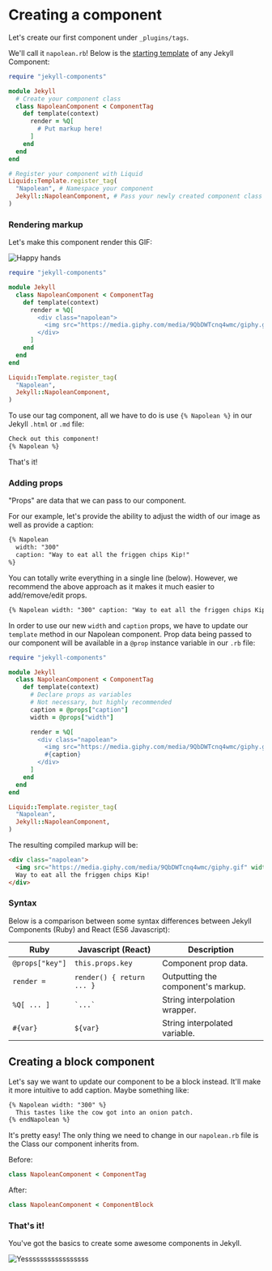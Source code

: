 # Creating a component

Let's create our first component under `_plugins/tags`.

We'll call it `napolean.rb`! Below is the [starting template](https://github.com/helpscout/jekyll-components/tree/master/examples) of any Jekyll Component:

```ruby
require "jekyll-components"

module Jekyll
  # Create your component class
  class NapoleanComponent < ComponentTag
    def template(context)
      render = %Q[
        # Put markup here!
      ]
    end
  end
end

# Register your component with Liquid
Liquid::Template.register_tag(
  "Napolean", # Namespace your component
  Jekyll::NapoleanComponent, # Pass your newly created component class
)
```

### Rendering markup

Let's make this component render this GIF:

![Happy hands](https://media.giphy.com/media/9QbDWTcnq4wmc/giphy.gif)


```ruby
require "jekyll-components"

module Jekyll
  class NapoleanComponent < ComponentTag
    def template(context)
      render = %Q[
        <div class="napolean">
          <img src="https://media.giphy.com/media/9QbDWTcnq4wmc/giphy.gif">
        </div>
      ]
    end
  end
end

Liquid::Template.register_tag(
  "Napolean",
  Jekyll::NapoleanComponent,
)
```

To use our tag component, all we have to do is use `{% Napolean %}` in our Jekyll `.html` or `.md` file:

```html
Check out this component!
{% Napolean %}
```

That's it!


### Adding props

"Props" are data that we can pass to our component.

For our example, let's provide the ability to adjust the width of our image as well as provide a caption:

```html
{% Napolean
  width: "300"
  caption: "Way to eat all the friggen chips Kip!"
%}
```

You can totally write everything in a single line (below). However, we recommend the above approach as it makes it much easier to add/remove/edit props.

```html
{% Napolean width: "300" caption: "Way to eat all the friggen chips Kip!" %}
```

In order to use our new `width` and `caption` props, we have to update our `template` method in our Napolean component. Prop data being passed to our component will be available in a `@prop` instance variable in our `.rb` file:

```ruby
require "jekyll-components"

module Jekyll
  class NapoleanComponent < ComponentTag
    def template(context)
      # Declare props as variables
      # Not necessary, but highly recommended
      caption = @props["caption"]
      width = @props["width"]

      render = %Q[
        <div class="napolean">
          <img src="https://media.giphy.com/media/9QbDWTcnq4wmc/giphy.gif" width="#{width}">
          #{caption}
        </div>
      ]
    end
  end
end

Liquid::Template.register_tag(
  "Napolean",
  Jekyll::NapoleanComponent,
)
```

The resulting compiled markup will be:

```html
<div class="napolean">
  <img src="https://media.giphy.com/media/9QbDWTcnq4wmc/giphy.gif" width="300">
  Way to eat all the friggen chips Kip!
</div>
```


### Syntax

Below is a comparison between some syntax differences between Jekyll Components (Ruby) and React (ES6 Javascript):

| Ruby | Javascript (React) | Description |
| --- | --- | --- |
| `@props["key"]` | `this.props.key` | Component prop data. |
| `render =` | `render() { return ... } ` | Outputting the component's markup. |
| `%Q[ ... ]` | `` `...` `` | String interpolation wrapper. |
| `#{var}` | `${var} ` | String interpolated variable. |



## Creating a block component

Let's say we want to update our component to be a block instead. It'll make it more intuitive to add caption. Maybe something like:

```html
{% Napolean width: "300" %}
  This tastes like the cow got into an onion patch.
{% endNapolean %}
```

It's pretty easy! The only thing we need to change in our `napolean.rb` file is the Class our component inherits from.

Before:
```ruby
class NapoleanComponent < ComponentTag
```

After:
```ruby
class NapoleanComponent < ComponentBlock
```


### That's it!

You've got the basics to create some awesome components in Jekyll.

![Yesssssssssssssssss](https://media.giphy.com/media/uTuLngvL9p0Xe/giphy.gif)
